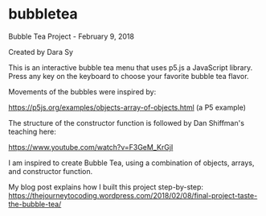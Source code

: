 # bubbletea


Bubble Tea Project - February 9, 2018

Created by Dara Sy

This is an interactive bubble tea menu that uses p5.js a JavaScript library. 
Press any key on the keyboard to choose your favorite bubble tea flavor.

Movements of the bubbles were inspired by: 

https://p5js.org/examples/objects-array-of-objects.html (a P5 example)


The structure of the constructor function is followed by Dan Shiffman's teaching here: 

https://www.youtube.com/watch?v=F3GeM_KrGjI 


I am inspired to create Bubble Tea, using a combination of objects, arrays, and constructor function. 


My blog post explains how I built this project step-by-step: 
https://thejourneytocoding.wordpress.com/2018/02/08/final-project-taste-the-bubble-tea/ 


